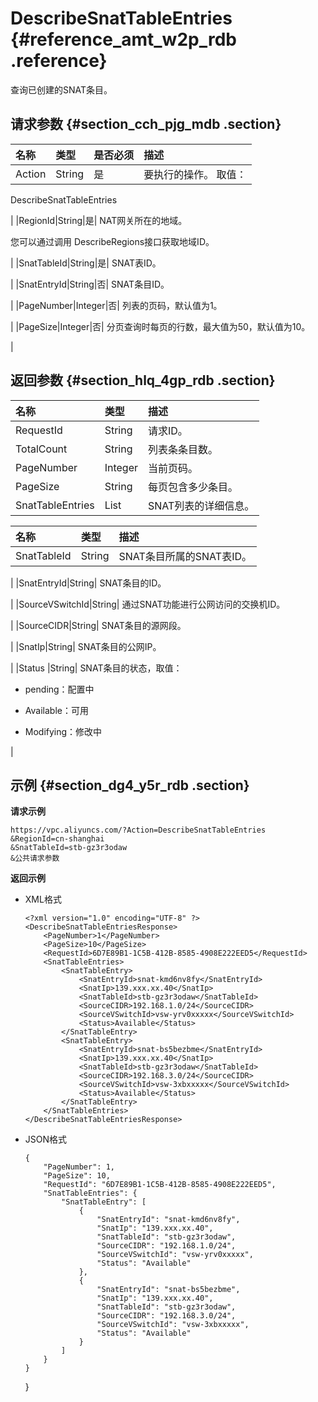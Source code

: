 # DescribeSnatTableEntries {#reference_amt_w2p_rdb .reference}

查询已创建的SNAT条目。

## 请求参数 {#section_cch_pjg_mdb .section}

|名称|类型|是否必须|描述|
|:-|:-|:---|:-|
|Action|String|是| 要执行的操作。 取值：

 DescribeSnatTableEntries

 |
|RegionId|String|是| NAT网关所在的地域。

 您可以通过调用 DescribeRegions接口获取地域ID。

 |
|SnatTableId|String|是| SNAT表ID。

 |
|SnatEntryId|String|否| SNAT条目ID。

 |
|PageNumber|Integer|否| 列表的页码，默认值为1。

 |
|PageSize|Integer|否| 分页查询时每页的行数，最大值为50，默认值为10。

 |

## 返回参数 {#section_hlq_4gp_rdb .section}

|名称|类型|描述|
|:-|:-|:-|
|RequestId|String|请求ID。|
|TotalCount|String|列表条条目数。|
|PageNumber|Integer|当前页码。|
|PageSize|String|每页包含多少条目。|
|SnatTableEntries|List|SNAT列表的详细信息。|

|名称|类型|描述|
|:-|:-|:-|
|SnatTableId|String| SNAT条目所属的SNAT表ID。

 |
|SnatEntryId|String| SNAT条目的ID。

 |
|SourceVSwitchId|String| 通过SNAT功能进行公网访问的交换机ID。

 |
|SourceCIDR|String| SNAT条目的源网段。

 |
|SnatIp|String| SNAT条目的公网IP。

 |
|Status |String| SNAT条目的状态，取值：

 -   pending：配置中

-   Available：可用

-   Modifying：修改中


 |

## 示例 {#section_dg4_y5r_rdb .section}

**请求示例**

``` {#createVPCpub}
https://vpc.aliyuncs.com/?Action=DescribeSnatTableEntries
&RegionId=cn-shanghai
&SnatTableId=stb-gz3r3odaw
&公共请求参数
```

**返回示例**

-   XML格式

    ```
    <?xml version="1.0" encoding="UTF-8" ?>
    <DescribeSnatTableEntriesResponse>	
    	<PageNumber>1</PageNumber>
    	<PageSize>10</PageSize>
    	<RequestId>6D7E89B1-1C5B-412B-8585-4908E222EED5</RequestId>
    	<SnatTableEntries>
    		<SnatTableEntry>
    			<SnatEntryId>snat-kmd6nv8fy</SnatEntryId>
    			<SnatIp>139.xxx.xx.40</SnatIp>
    			<SnatTableId>stb-gz3r3odaw</SnatTableId>
    			<SourceCIDR>192.168.1.0/24</SourceCIDR>
    			<SourceVSwitchId>vsw-yrv0xxxxx</SourceVSwitchId>
    			<Status>Available</Status>
    		</SnatTableEntry>
    		<SnatTableEntry>
    			<SnatEntryId>snat-bs5bezbme</SnatEntryId>
    			<SnatIp>139.xxx.xx.40</SnatIp>
    			<SnatTableId>stb-gz3r3odaw</SnatTableId>
    			<SourceCIDR>192.168.3.0/24</SourceCIDR>
    			<SourceVSwitchId>vsw-3xbxxxxx</SourceVSwitchId>
    			<Status>Available</Status>
    		</SnatTableEntry>
    	</SnatTableEntries>
    </DescribeSnatTableEntriesResponse>
    ```

-   JSON格式

    ```
    {
        "PageNumber": 1, 
        "PageSize": 10, 
        "RequestId": "6D7E89B1-1C5B-412B-8585-4908E222EED5", 
        "SnatTableEntries": {
            "SnatTableEntry": [
                {
                    "SnatEntryId": "snat-kmd6nv8fy", 
                    "SnatIp": "139.xxx.xx.40", 
                    "SnatTableId": "stb-gz3r3odaw", 
                    "SourceCIDR": "192.168.1.0/24", 
                    "SourceVSwitchId": "vsw-yrv0xxxxx", 
                    "Status": "Available"
                }, 
                {
                    "SnatEntryId": "snat-bs5bezbme", 
                    "SnatIp": "139.xxx.xx.40", 
                    "SnatTableId": "stb-gz3r3odaw", 
                    "SourceCIDR": "192.168.3.0/24", 
                    "SourceVSwitchId": "vsw-3xbxxxxx", 
                    "Status": "Available"
                }
            ]
        }
    }
    ```

    \}


